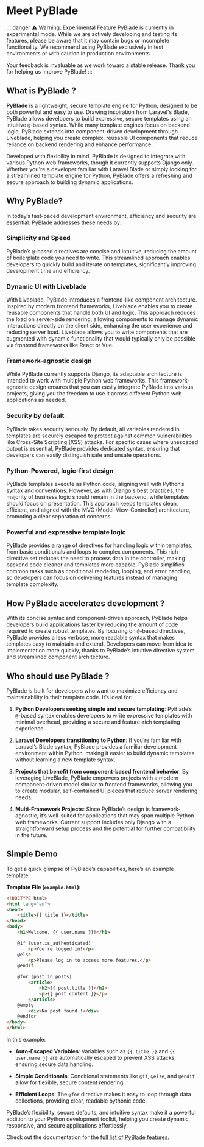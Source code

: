 # Meet PyBlade
::: danger ⚠️ Warning: Experimental Feature
PyBlade is currently in experimental mode. While we are actively developing and testing its features, please be aware that it may contain bugs or incomplete functionality. We recommend using PyBlade exclusively in test environments or with caution in production environments.

Your feedback is invaluable as we work toward a stable release. Thank you for helping us improve PyBlade!
:::

## What is PyBlade ?


**PyBlade** is a lightweight, secure template engine for Python, designed to be both powerful and easy to use. Drawing
inspiration from Laravel's Blade, PyBlade allows developers to build expressive, secure templates using an intuitive `@`-based syntax. While many template engines focus on backend logic, PyBlade extends into component-driven development through Liveblade, helping you create complex, reusable UI components that reduce reliance on backend rendering and enhance performance.

Developed with flexibility in mind, PyBlade is designed to integrate with various Python web frameworks, though it currently supports Django only. Whether you're a developer familiar with Laravel Blade or simply looking for a streamlined template engine for Python, PyBlade offers a refreshing and secure approach to building dynamic applications.

## Why PyBlade?

In today’s fast-paced development environment, efficiency and security are essential. PyBlade addresses these needs by:

### Simplicity and Speed

PyBlade’s `@`-based directives are concise and intuitive, reducing the amount of boilerplate code you need to write. This streamlined approach enables developers to quickly build and iterate on templates, significantly improving development time and efficiency.

### Dynamic UI with Liveblade

With Liveblade, PyBlade introduces a frontend-like component architecture. Inspired by modern frontend frameworks, Liveblade enables you to create reusable components that handle both UI and logic. This approach reduces the load on server-side rendering, allowing components to manage dynamic interactions directly on the client side, enhancing the user experience and reducing server load. Liveblade allows you to write components that are augmented with dynamic functionality that would typically only be possible via frontend frameworks like React or Vue.

### Framework-agnostic design

While PyBlade currently supports Django, its adaptable architecture is intended to work with multiple Python web frameworks. This framework-agnostic design ensures that you can easily integrate PyBlade into various projects, giving you the freedom to use it across different Python web applications as needed.

### Security by default

PyBlade takes security seriously. By default, all variables rendered in templates are securely escaped to protect against common vulnerabilities like Cross-Site Scripting (XSS) attacks. For specific cases where unescaped output is essential, PyBlade provides dedicated syntax, ensuring that developers can easily distinguish safe and unsafe operations.

### Python-Powered, logic-first design

PyBlade templates execute as Python code, aligning well with Python’s syntax
and conventions. However, as with Django's best practices, the majority of business logic should remain in the backend, while templates should focus on presentation. This approach keeps templates clean, efficient, and aligned with the MVC (Model-View-Controller) architecture, promoting a clear separation of concerns.

### Powerful and expressive template logic

PyBlade provides a range of directives for handling logic within templates, from basic conditionals and loops to complex components. This rich directive set reduces the need to process data in the controller, making backend code cleaner and templates more capable. PyBlade simplifies common tasks such as conditional rendering, looping, and error handling, so developers can focus on delivering features instead of managing template complexity.


## How PyBlade accelerates development ?

With its concise syntax and component-driven approach, PyBlade helps developers build applications faster by reducing the amount of code required to create robust templates. By focusing on `@`-based directives, PyBlade provides a less verbose, more readable syntax that makes templates easy to maintain and extend. Developers can move from idea to implementation more quickly, thanks to PyBlade’s intuitive directive system and streamlined component architecture.

## Who should use PyBlade ?

PyBlade is built for developers who want to maximize efficiency and maintainability in their template code. It’s ideal for:

1. **Python Developers seeking simple and secure templating**: PyBlade’s `@`-based syntax enables developers to write expressive templates with minimal overhead, providing a secure and feature-rich templating experience.

2. **Laravel Developers transitioning to Python**: If you’re familiar with Laravel’s Blade syntax, PyBlade provides a
   familiar development environment within Python, making it easier to build dynamic templates without learning a new template syntax.

3. **Projects that benefit from component-based frontend behavior**: By leveraging LiveBlade, PyBlade empowers
   projects with a modern component-driven model similar to frontend frameworks, allowing you to create modular, self-contained UI pieces that reduce server rendering needs.

4. **Multi-Framework Projects**: Since PyBlade’s design is framework-agnostic, it’s well-suited for applications that
may span multiple Python web frameworks. Current support includes only Django with a straightforward setup process and the potential for further compatibility in the future.


## Simple Demo

To get a quick glimpse of PyBlade’s capabilities, here’s an example template:

**Template File (`example.html`):**


```html
<!DOCTYPE html>
<html lang="en">
<head>
    <title>{{ title }}</title>
</head>
<body>
    <h1>Welcome, {{ user.name }}!</h1>

    @if (user.is_authenticated)
        <p>You're logged in!</p>
    @else
        <p>Please log in to access more features.</p>
    @endif

    @for (post in posts)
        <article>
            <h2>{{ post.title }}</h2>
            <p>{{ post.content }}</p>
        </article>
    @empty
        <div>No post found !</div>
    @endfor
</body>
</html>
```


In this example:
- **Auto-Escaped Variables**: Variables such as <span v-pre>`{{ title }}` and `{{ user.name }}`  </span> are automatically escaped to prevent XSS attacks, ensuring secure data handling.

- **Simple Conditionals**: Conditional statements like `@if`, `@else`, and `@endif` allow for flexible, secure content rendering.

- **Efficient Loops**: The `@for` directive makes it easy to loop through data collections, providing clear, readable pythonic code.

PyBlade’s flexibility, secure defaults, and intuitive syntax make it a powerful addition to your Python development toolkit, helping you create dynamic, responsive, and secure applications effortlessly.

Check out the documentation for the [full list of PyBlade features](/3-getting-started).


